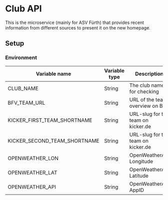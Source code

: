 # Club API

This is the microservice (mainly for ASV Fürth) that provides recent information from different sources to present it on the new homepage.

## Setup

### Environment

| Variable name                | Variable type | Description                        |
| ---------------------------- | ------------- | ---------------------------------- |
| CLUB_NAME                    | String        | The club name for checking         |
| BFV_TEAM_URL                 | String        | URL of the team overview on BFV    |
| KICKER_FIRST_TEAM_SHORTNAME  | String        | URL-slug for the team on kicker.de |
| KICKER_SECOND_TEAM_SHORTNAME | String        | URL-slug for the team on kicker.de |
| OPENWEATHER_LON              | String        | OpenWeatherApi Longitude           |
| OPENWEATHER_LAT              | String        | OpenWeatherApi Latitude            |
| OPENWEATHER_API              | String        | OpenWeatherApi AppID               |
